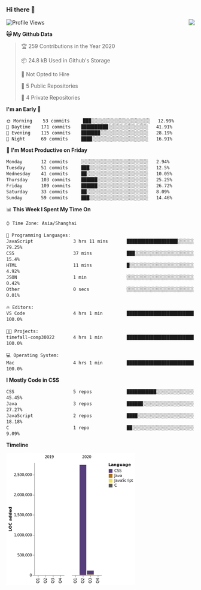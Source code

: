 ### Hi there 👋

<!--
**Zhoiuyy/Zhoiuyy** is a ✨ _special_ ✨ repository because its `README.md` (this file) appears on your GitHub profile.

Here are some ideas to get you started:

- 🔭 I’m currently working on ...
- 🌱 I’m currently learning ...
- 👯 I’m looking to collaborate on ...
- 🤔 I’m looking for help with ...
- 💬 Ask me about ...
- 📫 How to reach me: ...
- 😄 Pronouns: ...
- ⚡ Fun fact: ...
-->

<img align="right" src="https://github-readme-stats.vercel.app/api?username=Zhoiuyy&show_icons=true&icon_color=CE1D2D&text_color=718096&bg_color=ffffff&hide_title=true" />

<!--START_SECTION:waka-->
![Profile Views](http://img.shields.io/badge/Profile%20Views-34-blue)

**🐱 My Github Data** 

> 🏆 259 Contributions in the Year 2020
 > 
> 📦 24.8 kB Used in Github's Storage 
 > 
> 🚫 Not Opted to Hire
 > 
> 📜 5 Public Repositories
 > 
> 🔑 4 Private Repositories 

**I'm an Early 🐤** 

```text
🌞 Morning    53 commits     ███░░░░░░░░░░░░░░░░░░░░░░   12.99% 
🌆 Daytime    171 commits    ██████████░░░░░░░░░░░░░░░   41.91% 
🌃 Evening    115 commits    ███████░░░░░░░░░░░░░░░░░░   28.19% 
🌙 Night      69 commits     ████░░░░░░░░░░░░░░░░░░░░░   16.91%

```
📅 **I'm Most Productive on Friday** 

```text
Monday       12 commits     ░░░░░░░░░░░░░░░░░░░░░░░░░   2.94% 
Tuesday      51 commits     ███░░░░░░░░░░░░░░░░░░░░░░   12.5% 
Wednesday    41 commits     ██░░░░░░░░░░░░░░░░░░░░░░░   10.05% 
Thursday     103 commits    ██████░░░░░░░░░░░░░░░░░░░   25.25% 
Friday       109 commits    ██████░░░░░░░░░░░░░░░░░░░   26.72% 
Saturday     33 commits     ██░░░░░░░░░░░░░░░░░░░░░░░   8.09% 
Sunday       59 commits     ███░░░░░░░░░░░░░░░░░░░░░░   14.46%

```


📊 **This Week I Spent My Time On** 

```text
⌚︎ Time Zone: Asia/Shanghai

💬 Programming Languages: 
JavaScript               3 hrs 11 mins       ███████████████████░░░░░░   79.25% 
CSS                      37 mins             ███░░░░░░░░░░░░░░░░░░░░░░   15.4% 
HTML                     11 mins             █░░░░░░░░░░░░░░░░░░░░░░░░   4.92% 
JSON                     1 min               ░░░░░░░░░░░░░░░░░░░░░░░░░   0.42% 
Other                    0 secs              ░░░░░░░░░░░░░░░░░░░░░░░░░   0.01%

🔥 Editors: 
VS Code                  4 hrs 1 min         █████████████████████████   100.0%

🐱‍💻 Projects: 
timefall-comp30022       4 hrs 1 min         █████████████████████████   100.0%

💻 Operating System: 
Mac                      4 hrs 1 min         █████████████████████████   100.0%

```

**I Mostly Code in CSS** 

```text
CSS                      5 repos             ███████████░░░░░░░░░░░░░░   45.45% 
Java                     3 repos             ██████░░░░░░░░░░░░░░░░░░░   27.27% 
JavaScript               2 repos             ████░░░░░░░░░░░░░░░░░░░░░   18.18% 
C                        1 repo              ██░░░░░░░░░░░░░░░░░░░░░░░   9.09%

```


**Timeline**

![Chart not found](https://github.com/Zhoiuyy/Zhoiuyy/blob/master/charts/bar_graph.png) 


<!--END_SECTION:waka-->

